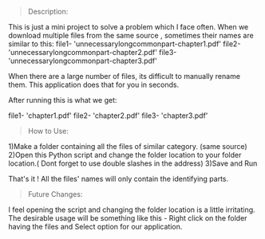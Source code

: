 

>Description:

This is just a mini project to solve a problem which I face often. When we download multiple files from the same source , sometimes their names are similar to this:
file1-  'unnecessarylongcommonpart-chapter1.pdf'
file2-  'unnecessarylongcommonpart-chapter2.pdf'
file3-  'unnecessarylongcommonpart-chapter3.pdf'

When there are a large number of files, its difficult to manually rename them. This application does that for you in seconds.

After running this is what we get:

file1-  'chapter1.pdf'
file2-  'chapter2.pdf'
file3-  'chapter3.pdf'

>How to Use:

1)Make a folder containing all the files of similar category. (same source)
2)Open this Python script and change the folder location to your folder location.( Dont forget to use double slashes in the address)
3)Save and Run 

That's it ! All the files' names will only contain the identifying parts.

>Future Changes:

I feel opening the script and changing the folder location is a little irritating. The desirable usage will be something like this - Right click on the folder having the files and Select option for our application.



